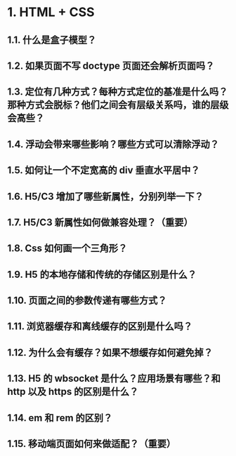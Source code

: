 # 1. HTML + CSS

## 1.1. 什么是盒子模型？

## 1.2. 如果页面不写 doctype 页面还会解析页面吗？

## 1.3. 定位有几种方式？每种方式定位的基准是什么吗？那种方式会脱标？他们之间会有层级关系吗，谁的层级会高些？

## 1.4. 浮动会带来哪些影响？哪些方式可以清除浮动？

## 1.5. 如何让一个不定宽高的 div 垂直水平居中？

## 1.6. H5/C3 增加了哪些新属性，分别列举一下？

## 1.7. H5/C3 新属性如何做兼容处理？（重要）

## 1.8. Css 如何画一个三角形？

## 1.9. H5 的本地存储和传统的存储区别是什么？

## 1.10. 页面之间的参数传递有哪些方式？

## 1.11. 浏览器缓存和离线缓存的区别是什么吗？

## 1.12. 为什么会有缓存？如果不想缓存如何避免掉？

## 1.13. H5 的 wbsocket 是什么？应用场景有哪些？和 http 以及 https 的区别是什么？

## 1.14. em 和 rem 的区别？

## 1.15. 移动端页面如何来做适配？（重要）
